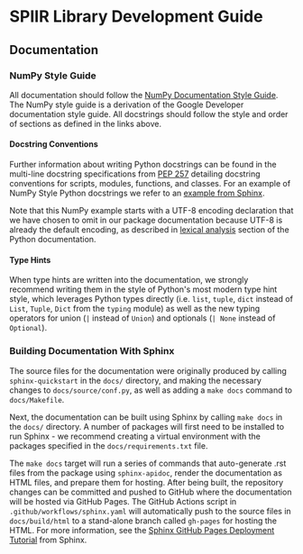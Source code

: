 # SPIIR Library Development Guide

## Documentation

### NumPy Style Guide

All documentation should follow the [NumPy Documentation Style Guide][].
The NumPy style guide is a derivation of the Google Developer documentation style guide.
All docstrings should follow the style and order of sections as defined in the links above.

#### Docstring Conventions

Further information about writing Python docstrings can be found in the multi-line 
docstring specifications from [PEP 257][] detailing docstring conventions for scripts, 
modules, functions, and classes. For an example of NumPy Style Python docstrings we 
refer to an [example from Sphinx][].

Note that this NumPy example starts with a UTF-8 encoding declaration that we have 
chosen to omit in our package documentation because UTF-8 is already the default 
encoding, as described in [lexical analysis][] section of the Python documentation.

#### Type Hints

When type hints are written into the documentation, we strongly recommend writing them 
in the style of Python's most modern type hint style, which leverages Python types 
directly (i.e. `list`, `tuple`, `dict` instead of `List`, `Tuple`, `Dict` from the 
`typing` module) as well as the new typing operators for union (`|` instead of `Union`) 
and optionals (`| None` instead of `Optional`).

### Building Documentation With Sphinx

The source files for the documentation were originally produced by calling 
`sphinx-quickstart` in the `docs/` directory, and making the necessary changes to 
`docs/source/conf.py`, as well as adding a `make docs` command to `docs/Makefile`.

Next, the documentation can be built using Sphinx by calling `make docs` in the `docs/` 
directory. A number of packages will first need to be installed to run Sphinx - we 
recommend creating a virtual environment with the packages specified in the 
`docs/requirements.txt` file.

The `make docs` target will run a series of commands that auto-generate .rst files from 
the package using `sphinx-apidoc`, render the documentation as HTML files, and prepare 
them for hosting. After being built, the repository changes can be committed and pushed 
to GitHub where the documentation will be hosted via GitHub Pages. The GitHub Actions 
script in `.github/workflows/sphinx.yaml` will automatically push to the source files 
in `docs/build/html` to a stand-alone branch called `gh-pages` for hosting the HTML.
For more information, see the [Sphinx GitHub Pages Deployment Tutorial][] from Sphinx.

<!-- # References -->
[NumPy Documentation Style Guide]: https://numpydoc.readthedocs.io/en/latest/format.html
[PEP 257]: https://peps.python.org/pep-0257/#multi-line-docstrings
[example from Sphinx]: https://sphinxcontrib-napoleon.readthedocs.io/en/latest/example_numpy.html#example-numpy
[lexical analysis]: https://docs.python.org/3/reference/lexical_analysis.html#encoding-declarations
[Sphinx GitHub Pages Deployment Tutorial]: https://www.sphinx-doc.org/en/master/tutorial/deploying.html#id5
